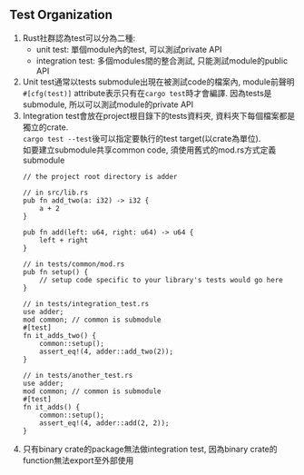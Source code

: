## Test Organization
1. Rust社群認為test可以分為二種:
	- unit test: 單個module內的test, 可以測試private API
	- integration test: 多個modules間的整合測試, 只能測試module的public API
2. Unit test通常以tests submodule出現在被測試code的檔案內, module前聲明
   `#[cfg(test)]` attribute表示只有在`cargo test`時才會編譯.
   因為tests是submodule, 所以可以測試module的private API
3. Integration test會放在project根目錄下的tests資料夾, 資料夾下每個檔案都是獨立的crate.\
   `cargo test --test`後可以指定要執行的test target(以crate為單位).\
   如要建立submodule共享common code, 須使用舊式的mod.rs方式定義submodule
	```rust, ignore
	// the project root directory is adder

	// in src/lib.rs
	pub fn add_two(a: i32) -> i32 {
		a + 2
	}

	pub fn add(left: u64, right: u64) -> u64 {
		left + right
	}

	// in tests/common/mod.rs
	pub fn setup() {
		// setup code specific to your library's tests would go here
	}

	// in tests/integration_test.rs
	use adder;
	mod common; // common is submodule
	#[test]
	fn it_adds_two() {
		common::setup();
		assert_eq!(4, adder::add_two(2));
	}

	// in tests/another_test.rs
	use adder;
	mod common; // common is submodule
	#[test]
	fn it_adds() {
		common::setup();
		assert_eq!(4, adder::add(2, 2));
	}
	```
4. 只有binary crate的package無法做integration test, 因為binary
   crate的function無法export至外部使用
